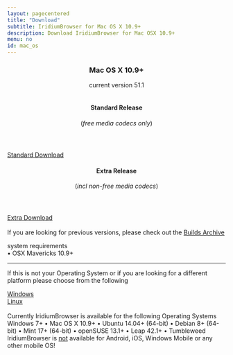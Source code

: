 ```yaml
---
layout: pagecentered
title: "Download"
subtitle: IridiumBrowser for Mac OS X 10.9+
description: Download IridiumBrowser for Mac OSX 10.9+
menu: no
id: mac_os
---
```

 
<div class="icon dl fa-apple"></div>
<header>
	<h3>Mac OS X 10.9+</h3>
	<p>current version 51.1</p>
</header>
<div class="container 50%">
	<div class="row" style="margin-top: -1.5em;">
		<div class="6u 12u$(small) align-center">
		<header>
			<h4>Standard Release</h4>
			<p>(<em>free media codecs only</em>)</p>
		</header>
			<a class="button small fit download icon fa-download" href="https://downloads.iridiumbrowser.de/macosx/51.1.0/iridium_browser_51.1.0_osx_x64.dmg" title="download Standard Release">Standard Download</a></div>
		<div class="6u 12u$(small) align-center"><header>
			<h4>Extra Release</h4>
			<p>(<em>incl non-free media codecs</em>)</p>
		</header>
			<a class="button small fit download icon fa-download" href="https://downloads.iridiumbrowser.de/macosx/51.1.0/iridium_browser_extra_51.1.0_osx_x64.dmg" title="download Extra Release">Extra Download</a></div>
	</div>
</div>
<br>
If you are looking for previous versions, please check out the <a href="https://downloads.iridiumbrowser.de/macosx/" target="_blank">Builds Archive</a><br/>
  
<p>system requirements<br/>
&#8226; OSX Mavericks 10.9+</p>
	 
<hr/>

If this is not your Operating System or if you are looking for a different platform please choose from the following	  
<div class="container 50%">
	<div class="row">
		<div class="6u 12u$(small)"><a class="button small fit icon fa-windows" href="windows.html" title="Windows Download Page">Windows</a></div>
		<div class="6u 12u$(small)"><a class="button small fit icon fa-linux" href="linux.html" title="Linux Download Page"> Linux</a></div>
	</div>
</div>
<br/>
Currently IridiumBrowser is available for the following Operating Systems<br/>
<span class="os-text">
Windows 7+ &#8226; 
 Mac OS X 10.9+ &#8226; 
 Ubuntu 14.04+ (64-bit) &#8226; 
 Debian 8+ (64-bit) &#8226; 
 Mint 17+ (64-bit) &#8226;
 openSUSE 13.1+ &#8226; Leap 42.1+ &#8226; Tumbleweed<br/>
</span>
<span class="fa fa-warning"></span> IridiumBrowser is <u>not</u> available for Android, iOS, Windows Mobile or any other mobile OS!
